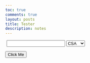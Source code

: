 ```yaml
---
toc: true
comments: true
layout: posts
title: Tester
description: notes
---
```


<img id="img" src="" style="border-radius: 1000px; height:auto;">

<input id="github-user">

<select name="classes" id="class">
    <option value="CSA">CSA</option>
    <option value="CSP">CSP</option>
    <option value="CSSE">CSSE</option>
</select>

<button onclick="Main()">Click Me</button>

<h1 id="welcome" style="display:none;">Hi</h1>
<ul id="repo-links">

</ul>

<script>
    async function Main() {
        const username = document.getElementById("github-user").value;
        const repoPath = `https://github.com/${username}/`;
        const api = `https://api.github.com/users/${username}/repos`;

        fetch(api)
        .then(response => response.json())
        .then(data => {
            const repoLinks = document.getElementById("repo-links");

            // Clear the existing <ul> content, if any
            repoLinks.innerHTML = "";

            data.forEach(repo => {
                const repoName = repo.name;
                const repoURL = `${repoPath}${repoName}`;
                
                const repoLink = document.createElement("a");
                repoLink.href = repoURL;
                repoLink.textContent = repoName;

                const listItem = document.createElement("li");
                listItem.appendChild(repoLink);

                repoLinks.appendChild(listItem);
            });

            const img = document.getElementById("img");
            const welcome = document.getElementById("welcome");
            const ApClass = document.getElementById("class").value;
            console.log(ApClass);
            welcome.style.display = "inline-block";
            welcome.innerHTML = `hello ${username}, here are your ${ApClass} shortcuts`;
            
        })
        .catch(error => {
            console.error("Error fetching data:", error);
        });

        const apiUrl = `https://api.github.com/users/${username}`;

        fetch(apiUrl)
        .then(response => response.json())
        .then(data => {
            const avatarUrl = data.avatar_url;
            const img = document.getElementById("img");
            img.src = avatarUrl;
            console.log("Avatar URL:", avatarUrl);
            console.log(data.public_repos);

            // ... the rest of your code
        })
        .catch(error => {
            console.error("Error fetching data:", error);
        });
    }
</script>

